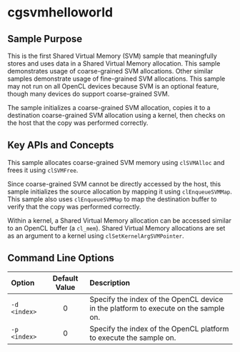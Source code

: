 # cgsvmhelloworld

## Sample Purpose

This is the first Shared Virtual Memory (SVM) sample that meaningfully stores and uses data in a Shared Virtual Memory allocation.
This sample demonstrates usage of coarse-grained SVM allocations.
Other similar samples demonstrate usage of fine-grained SVM allocations.
This sample may not run on all OpenCL devices because SVM is an optional feature, though many devices do support coarse-grained SVM.

The sample initializes a coarse-grained SVM allocation, copies it to a destination coarse-grained SVM allocation using a kernel, then checks on the host that the copy was performed correctly.

## Key APIs and Concepts

This sample allocates coarse-grained SVM memory using `clSVMAlloc` and frees it using `clSVMFree`.

Since coarse-grained SVM cannot be directly accessed by the host, this sample initializes the source allocation by mapping it using `clEnqueueSVMMap`.
This sample also uses `clEnqueueSVMMap` to map the destination buffer to verify that the copy was performed correctly.

Within a kernel, a Shared Virtual Memory allocation can be accessed similar to an OpenCL buffer (a `cl_mem`).
Shared Virtual Memory allocations are set as an argument to a kernel using `clSetKernelArgSVMPointer`.

## Command Line Options

| Option | Default Value | Description |
|:--|:-:|:--|
| `-d <index>` | 0 | Specify the index of the OpenCL device in the platform to execute on the sample on.
| `-p <index>` | 0 | Specify the index of the OpenCL platform to execute the sample on.
